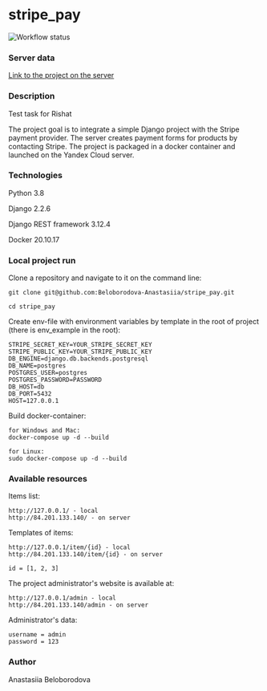 # stripe_pay

![Workflow status](https://github.com/Beloborodova-Anastasiia/stripe_pay/actions/workflows/stripe_pay_workflow.yml/badge.svg)

### Server data 
[Link to the project on the server](http://84.201.133.140/) 


### Description

Test task for Rishat

The project goal is to integrate a simple Django project with the Stripe payment provider. The server creates payment forms for products by contacting Stripe.
The project is packaged in a docker container and launched on the Yandex Cloud server.

### Technologies
 
Python 3.8

Django 2.2.6

Django REST framework 3.12.4

Docker 20.10.17


### Local project run

Clone a repository and navigate to it on the command line:

```
git clone git@github.com:Beloborodova-Anastasiia/stripe_pay.git
```

```
cd stripe_pay
```

Create env-file with environment variables by template in the root of project (there is env_example in the root):

```
STRIPE_SECRET_KEY=YOUR_STRIPE_SECRET_KEY
STRIPE_PUBLIC_KEY=YOUR_STRIPE_PUBLIC_KEY
DB_ENGINE=django.db.backends.postgresql
DB_NAME=postgres
POSTGRES_USER=postgres
POSTGRES_PASSWORD=PASSWORD
DB_HOST=db
DB_PORT=5432
HOST=127.0.0.1

```

Build docker-container:

```
for Windows and Mac:
docker-compose up -d --build
```
```
for Linux:
sudo docker-compose up -d --build
```


### Available resources

Items list:
```
http://127.0.0.1/ - local
http://84.201.133.140/ - on server
```

Templates of items:
```
http://127.0.0.1/item/{id} - local
http://84.201.133.140/item/{id} - on server

id = [1, 2, 3]
```

The project administrator's website is available at:

```
http://127.0.0.1/admin - local
http://84.201.133.140/admin - on server
```

Administrator's data:
```
username = admin
password = 123
```

### Author

Anastasiia Beloborodova 
